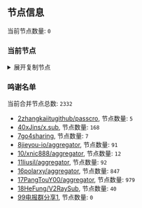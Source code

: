 
## 节点信息
当前节点数量: `0`
### 当前节点
<details>
  <summary>展开复制节点</summary>

    

</details>

### 鸣谢名单
当前合并节点总数: `2332`
- [2zhangkaiitugithub/passcro](https://github.com/zhangkaiitugithub/passcro), 节点数量: `5`
- [40xJins/x.sub](https://github.com/0xJins/x.sub), 节点数量: `168`
- [7go4sharing](https://github.com/go4sharing), 节点数量: `7`
- [8jieyou-io/aggregator](https://github.com/jieyou-io/aggregator), 节点数量: `91`
- [10/xnic888/aggregator](https://github.com/xnic888/aggregator), 节点数量: `12`
- [11liusil/aggregator](https://github.com/liusil/aggregator), 节点数量: `92`
- [16polarxy/aggregator](https://github.com/polarxy/aggregator), 节点数量: `847`
- [17PangTouY00/aggregator](https://github.com/PangTouY00/aggregator), 节点数量: `979`
- [18HeFung/V2RaySub](https://github.com/HeFung/V2RaySub), 节点数量: `40`
- [99电报群分享1](https://github.com/cdddbc/getAirport), 节点数量: `0`


